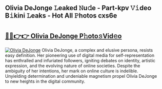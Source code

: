 ## Olivia DeJonge 𝙻eaked 𝙽u𝚍e - Part-kpv 𝚅𝚒deo B𝚒kini 𝙻eaks - Hot All 𝙿hotos cxs6e

# <h2><a href="http://ld6qh03.urlbe.top/?page=Olivia+DeJonge">🔗🔗👉👉 Olivia DeJonge P𝚑oto𝚜Vid𝚎o</a></h2>

[![Olivia DeJonge](https://i.imgur.com/eBuTRDB.gif)](http://ld6qh03.urlbe.top/?page=Olivia+DeJonge)
Olivia DeJonge, a complex and elusive persona, resists easy definition. Her pioneering use of digital media for self-representation has enthralled and infuriated followers, igniting debates on identity, artistic expression, and the evolving nature of online societies. Despite the ambiguity of her intentions, her mark on online culture is indelible. Unyielding determination and undeniable magnetism propel Olivia DeJonge to new heights in the digital community.
